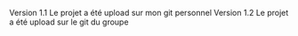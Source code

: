 Version 1.1 
Le projet a été upload sur mon git personnel
Version 1.2 
Le projet a été upload sur le git du groupe
